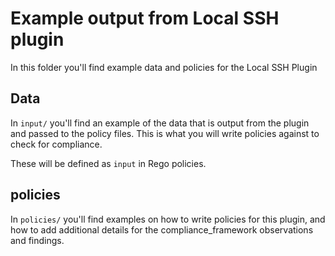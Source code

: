 # Example output from Local SSH plugin

In this folder you'll find example data and policies for the Local SSH Plugin

## Data

In `input/` you'll find an example of the data that is output from the plugin and passed to the policy files. This is 
what you will write policies against to check for compliance. 

These will be defined as `input` in Rego policies.

## policies

In `policies/` you'll find examples on how to write policies for this plugin, and how to add additional details
for the compliance_framework observations and findings.
